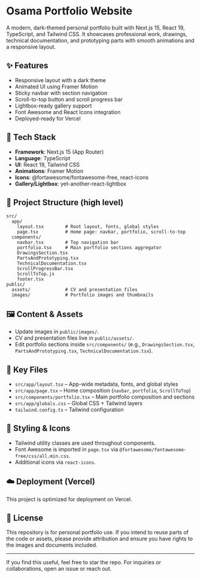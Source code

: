# Osama Portfolio Website

A modern, dark-themed personal portfolio built with Next.js 15, React 19, TypeScript, and Tailwind CSS. It showcases professional work, drawings, technical documentation, and prototyping parts with smooth animations and a responsive layout.

## ✨ Features
- Responsive layout with a dark theme
- Animated UI using Framer Motion
- Sticky navbar with section navigation
- Scroll-to-top button and scroll progress bar
- Lightbox-ready gallery support
- Font Awesome and React Icons integration
- Deployed-ready for Vercel

## 🧰 Tech Stack
- **Framework**: Next.js 15 (App Router)
- **Language**: TypeScript
- **UI**: React 19, Tailwind CSS
- **Animations**: Framer Motion
- **Icons**: @fortawesome/fontawesome-free, react-icons
- **Gallery/Lightbox**: yet-another-react-lightbox

## 📁 Project Structure (high level)
```
src/
  app/
    layout.tsx        # Root layout, fonts, global styles
    page.tsx          # Home page: navbar, portfolio, scroll-to-top
  components/
    navbar.tsx        # Top navigation bar
    portfolio.tsx     # Main portfolio sections aggregator
    DrawingsSection.tsx
    PartsAndPrototyping.tsx
    TechnicalDocumentation.tsx
    ScrollProgressBar.tsx
    ScrollToTop.js
    footer.tsx
public/
  assets/             # CV and presentation files
  images/             # Portfolio images and thumbnails
```

## 🖼️ Content & Assets
- Update images in `public/images/`.
- CV and presentation files live in `public/assets/`.
- Edit portfolio sections inside `src/components/` (e.g., `DrawingsSection.tsx`, `PartsAndPrototyping.tsx`, `TechnicalDocumentation.tsx`).

## 🧩 Key Files
- `src/app/layout.tsx` – App-wide metadata, fonts, and global styles
- `src/app/page.tsx` – Home composition (`navbar`, `portfolio`, `ScrollToTop`)
- `src/components/portfolio.tsx` – Main portfolio composition and sections
- `src/app/globals.css` – Global CSS + Tailwind layers
- `tailwind.config.ts` – Tailwind configuration

## 🎨 Styling & Icons
- Tailwind utility classes are used throughout components.
- Font Awesome is imported in `page.tsx` via `@fortawesome/fontawesome-free/css/all.min.css`.
- Additional icons via `react-icons`.

## ☁️ Deployment (Vercel)
This project is optimized for deployment on Vercel.


## 📄 License
This repository is for personal portfolio use. If you intend to reuse parts of the code or assets, please provide attribution and ensure you have rights to the images and documents included.

---

If you find this useful, feel free to star the repo. For inquiries or collaborations, open an issue or reach out.
